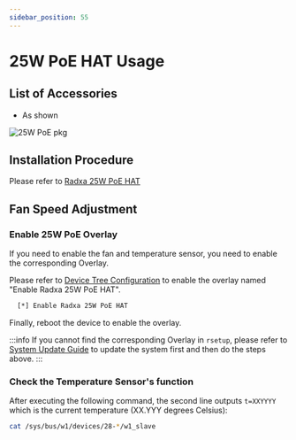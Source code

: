 ```yaml
---
sidebar_position: 55
---
```


# 25W PoE HAT Usage

## List of Accessories

- As shown

![25W PoE pkg](/img/accessories/poe-hat/25w-poe-pkg.webp)

## Installation Procedure

Please refer to [Radxa 25W PoE HAT](/i18n/en/docusaurus-plugin-content-docs/current/accessories/radxa-25w-poe.md)

## Fan Speed Adjustment

### Enable 25W PoE Overlay

If you need to enable the fan and temperature sensor, you need to enable the corresponding Overlay.

Please refer to [Device Tree Configuration](../os-config/rsetup#overlays) to enable the overlay named "Enable Radxa 25W PoE HAT".

```bash
  [*] Enable Radxa 25W PoE HAT
```

Finally, reboot the device to enable the overlay.

:::info
If you cannot find the corresponding Overlay in `rsetup`, please refer to [System Update Guide](../os-config/rsetup#system-update) to update the system first and then do the steps above.
:::

### Check the Temperature Sensor's function

After executing the following command, the second line outputs `t=XXYYYY` which is the current temperature (XX.YYY degrees Celsius):

```bash
cat /sys/bus/w1/devices/28-*/w1_slave
```

